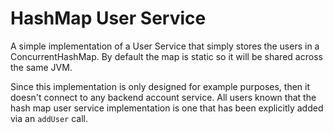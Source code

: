# HashMap User Service

A simple implementation of a User Service that simply stores the users
in a ConcurrentHashMap. By default the map is static so it will
be shared across the same JVM.

Since this implementation is only designed for example purposes, then it doesn't connect to any backend account service. All users known that the hash map user service implementation is one that has been explicitly added via an `addUser` call.